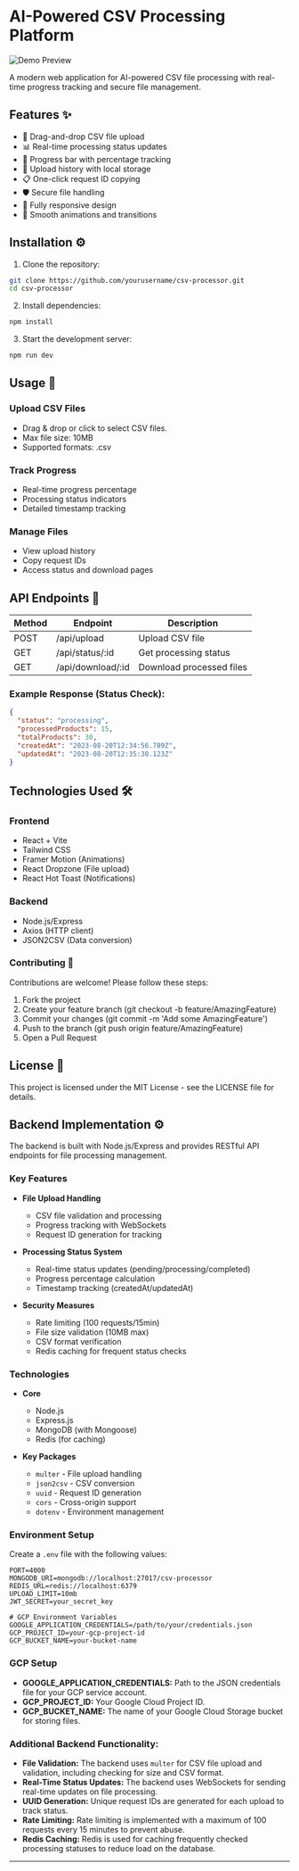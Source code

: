 
# AI-Powered CSV Processing Platform

![Demo Preview](https://image-processing-frontend-knaxvm63d-rohit9123s-projects.vercel.app/) <!-- Add real screenshot -->

A modern web application for AI-powered CSV file processing with real-time progress tracking and secure file management.

## Features ✨

- 🚀 Drag-and-drop CSV file upload
- 📊 Real-time processing status updates
- 🔄 Progress bar with percentage tracking
- 📁 Upload history with local storage
- 📋 One-click request ID copying
- 🛡️ Secure file handling
- 📱 Fully responsive design
- 🎨 Smooth animations and transitions

## Installation ⚙️

1. Clone the repository:
```bash
git clone https://github.com/yourusername/csv-processor.git
cd csv-processor
```

2. Install dependencies:
```bash
npm install
```

3. Start the development server:
```bash
npm run dev
```

## Usage 📖

### Upload CSV Files
- Drag & drop or click to select CSV files.
- Max file size: 10MB
- Supported formats: .csv

### Track Progress
- Real-time progress percentage
- Processing status indicators
- Detailed timestamp tracking

### Manage Files
- View upload history
- Copy request IDs
- Access status and download pages

## API Endpoints 🔌

| Method | Endpoint              | Description                        |
|--------|-----------------------|------------------------------------|
| POST   | /api/upload           | Upload CSV file                   |
| GET    | /api/status/:id       | Get processing status             |
| GET    | /api/download/:id     | Download processed files          |

### Example Response (Status Check):

```json
{
  "status": "processing",
  "processedProducts": 15,
  "totalProducts": 30,
  "createdAt": "2023-08-20T12:34:56.789Z",
  "updatedAt": "2023-08-20T12:35:30.123Z"
}
```

## Technologies Used 🛠️

### Frontend
- React + Vite
- Tailwind CSS
- Framer Motion (Animations)
- React Dropzone (File upload)
- React Hot Toast (Notifications)

### Backend
- Node.js/Express
- Axios (HTTP client)
- JSON2CSV (Data conversion)

### Contributing 🤝
Contributions are welcome! Please follow these steps:

1. Fork the project
2. Create your feature branch (git checkout -b feature/AmazingFeature)
3. Commit your changes (git commit -m 'Add some AmazingFeature')
4. Push to the branch (git push origin feature/AmazingFeature)
5. Open a Pull Request

## License 📄

This project is licensed under the MIT License - see the LICENSE file for details.

## Backend Implementation ⚙️

The backend is built with Node.js/Express and provides RESTful API endpoints for file processing management.

### Key Features
- **File Upload Handling**  
  - CSV file validation and processing
  - Progress tracking with WebSockets
  - Request ID generation for tracking

- **Processing Status System**  
  - Real-time status updates (pending/processing/completed)
  - Progress percentage calculation
  - Timestamp tracking (createdAt/updatedAt)

- **Security Measures**  
  - Rate limiting (100 requests/15min)
  - File size validation (10MB max)
  - CSV format verification
  - Redis caching for frequent status checks

### Technologies
- **Core**
  - Node.js
  - Express.js
  - MongoDB (with Mongoose)
  - Redis (for caching)

- **Key Packages**
  - `multer` - File upload handling
  - `json2csv` - CSV conversion
  - `uuid` - Request ID generation
  - `cors` - Cross-origin support
  - `dotenv` - Environment management

### Environment Setup

Create a `.env` file with the following values:

```env
PORT=4000
MONGODB_URI=mongodb://localhost:27017/csv-processor
REDIS_URL=redis://localhost:6379
UPLOAD_LIMIT=10mb
JWT_SECRET=your_secret_key

# GCP Environment Variables
GOOGLE_APPLICATION_CREDENTIALS=/path/to/your/credentials.json
GCP_PROJECT_ID=your-gcp-project-id
GCP_BUCKET_NAME=your-bucket-name
```

### GCP Setup
- **GOOGLE_APPLICATION_CREDENTIALS:** Path to the JSON credentials file for your GCP service account.
- **GCP_PROJECT_ID:** Your Google Cloud Project ID.
- **GCP_BUCKET_NAME:** The name of your Google Cloud Storage bucket for storing files.

### Additional Backend Functionality:
- **File Validation:** The backend uses `multer` for CSV file upload and validation, including checking for size and CSV format.
- **Real-Time Status Updates:** The backend uses WebSockets for sending real-time updates on file processing.
- **UUID Generation:** Unique request IDs are generated for each upload to track status.
- **Rate Limiting:** Rate limiting is implemented with a maximum of 100 requests every 15 minutes to prevent abuse.
- **Redis Caching:** Redis is used for caching frequently checked processing statuses to reduce load on the database.

---
